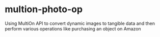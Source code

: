 # multion-photo-op
Using MultiOn API to convert dynamic images to tangible data and then perform various operations like purchasing an object on Amazon
